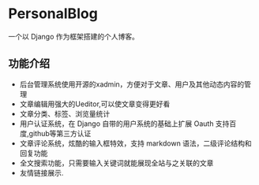 # PersonalBlog

一个以 Django 作为框架搭建的个人博客。

## 功能介绍
- 后台管理系统使用开源的xadmin，方便对于文章、用户及其他动态内容的管理
- 文章编辑用强大的Ueditor,可以使文章变得更好看
- 文章分类、标签、浏览量统计
- 用户认证系统，在 Django 自带的用户系统的基础上扩展 Oauth 支持百度,github等第三方认证
- 文章评论系统，炫酷的输入框特效，支持 markdown 语法，二级评论结构和回复功能
- 全文搜索功能，只需要输入关键词就能展现全站与之关联的文章
- 友情链接展示.

